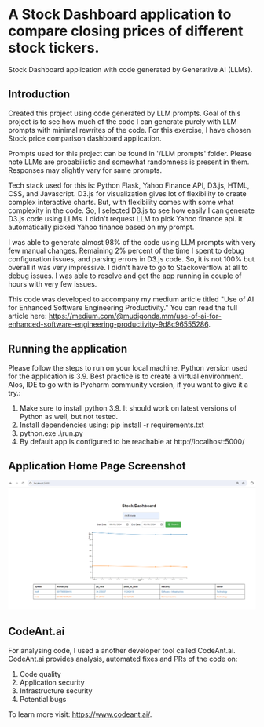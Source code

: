# A Stock Dashboard application to compare closing prices of different stock tickers. 
Stock Dashboard application with code generated by Generative AI (LLMs). 

## Introduction 
Created this project using code generated by LLM prompts. Goal of this project is to see how much of the code I can generate 
purely with LLM prompts with minimal rewrites of the code. For this exercise, I have chosen Stock price comparison dashboard application. 

Prompts used for this project can be found in '/LLM prompts' folder. Please note LLMs are probabilistic and somewhat randomness is present in them. Responses may slightly 
vary for same prompts. 

Tech stack used for this is: Python Flask, Yahoo Finance API, D3.js, HTML, CSS, and Javascript. D3.js for visualization gives lot of flexibility to create complex interactive charts. But, with flexibility comes with some what complexity in the code. So, I selected D3.js to see how easily I can generate D3.js code using LLMs. I didn't request LLM to pick Yahoo finance api. It automatically picked Yahoo finance based on my prompt. 

I was able to generate almost 98% of the code using LLM prompts with very few manual changes. Remaining 2% percent of the time I spent to debug configuration issues, 
and parsing errors in D3.js code. So, it is not 100% but overall it was very impressive. I didn't have to go to Stackoverflow at all to debug issues. I was able to resolve and get the app running in couple of hours with very few issues. 

This code was developed to accompany my medium article titled "Use of AI for Enhanced Software Engineering Productivity." You can read the full article here: https://medium.com/@mudigonda.mm/use-of-ai-for-enhanced-software-engineering-productivity-9d8c96555286.

## Running the application 

Please follow the steps to run on your local machine. Python version used for the application is 3.9. Best practice is to create a virtual environment. Alos, IDE to go with is Pycharm community version, if you want to give it a try.:
 
 1. Make sure to install python 3.9. It should work on latest versions of Python as well, but not tested. 
 2. Install dependencies using: pip install -r requirements.txt 
 2. python.exe .\run.py
 3. By default app is configured to be reachable at http://localhost:5000/


## Application Home Page Screenshot

![Alt text](app_home_page.png?raw=true "Stock Dashboard App")

## CodeAnt.ai 

For analysing code, I used a another developer tool called CodeAnt.ai. CodeAnt.ai provides analysis, automated fixes and PRs 
of the code on:

1. Code quality
2. Application security
3. Infrastructure security
4. Potential bugs

To learn more visit: https://www.codeant.ai/. 
